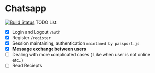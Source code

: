 # Chatsapp
[![Build Status](https://travis-ci.org/shreyasseshadri/chatsapp.svg?branch=master)](https://travis-ci.org/shreyasseshadri/chatsapp)
TODO List:

- [x] Login and Logout `/auth`
- [x] Register `/register`
- [x] Session maintaining, authentication `maintaned by passport.js`
- [x] <b>Message exchange between users</b>
- [ ] Dealing with more complicated cases ( Like when user is not online etc..)
- [ ] Read Reciepts
